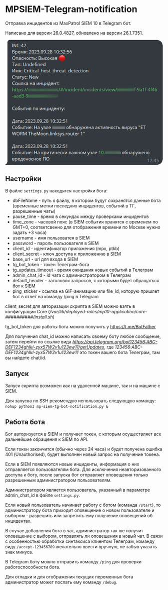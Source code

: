 # MPSIEM-Telegram-notification

Отправка инцидентов из MaxPatrol SIEM 10 в Telegram бот.

Написано для версии 26.0.4827, обновлено на версии 26.1.7351.

![Скриншот из Telegram с примером работы бота](preview.png)

## Настройки

В файле ```settings.py``` находятся настройки бота:

- dbFileName - путь к файлу, в котором будут сохранятся данные бота (временные метки последних инцидентов, событий в ТГ, разрешенные чаты)
- pause_time - время в секундах между проверками инцидентов
- time_zone - часовой пояс (в SIEM события хранятся с временем по GMT+0, соответсвенно для отображения времени по Москве нужно задать +3 часа)
- username - имя пользоватея в SIEM
- password - пароль пользователя в SIEM
- client_id - идентификатор приложения (mpx, ptkb)
- client_secret - ключ доступа к приложению в SIEM
- base_url - url для входа в SIEM
- tg_bot_token - токен Телеграм-бота
- tg_updates_timeout - время ожидания новых событий в Телеграм
- admin_chat_id - id чата с администратором в Телеграм
- default_header - заголовок запросов, с которыми будет обращаться бот к SIEM
- ping_sticker - ссылка на GIF-анимацию или file_id, которую пришлет бот в ответ на команду /ping в Telegram


client_secret для авторизации скрипта в SIEM можно взять в конфигурации Core (*/var/lib/deployed-roles/mp10-application/core-##########/install.sh*)

tg_bot_token для работы бота можно получить у https://t.me/BotFather

Для получения chat_id можно написать своему боту любое сообщение, затем перейти по ссылке вида *https://api.telegram.org/bot123456:ABC-DEF1234ghIkl-zyx57W2v1u123ew11/getUpdates*, где *123456:ABC-DEF1234ghIkl-zyx57W2v1u123ew11* это токен вашего бота Телеграм, там вы найдете chat/id.

## Запуск

Запуск скрипта возможен как на удаленной машине, так и на машине с SIEM.

Для запуска по SSH рекомендую использовать следующую команду: 
```nohup python3 mp-siem-tg-bot-notification.py &```

## Работа бота

Бот авторизуется в SIEM и получает токен, с которым осуществляет все дальнейшие обращения к SIEM по API.

Если токен закончится (обычно через 24 часа) и будет получена ошибка 401 (Unauthorised), будет выполнен новый запрос на получение токена.

Если в SIEM появляются новые инциденты, информация о них отправляется пользователям бота. Для исключения неавторизованного доступа к боту, после запуска бот отправляет оповещения только разрешенным администратором пользователям.

Администратором является пользователь, указанный в параметре admin_chat_id в файле ```settings.py```.

Если новый пользователь начинает работу с ботом (команда ```/start```), то администратору бота приходит оповещение о новом пользователе и выбором - разрешить или запретить ему получение оповещений об инцидентах.

В случае добавления бота в чат, администратор так же получит оповещение с выбором, отправлять ли оповещения в новый чат. В связи с особенностью обработки синтаксиса клиентом Телеграм, команду виду ```/accept-123456789``` желательно ввести вручную, не забыв указать знак минуса.

В Telegram боту можно отправить команду ```/ping``` для проверки работоспособности бота.

Для отладки и для отображения текущих переменных бота администратор может послать ему команду ```/debug```.
